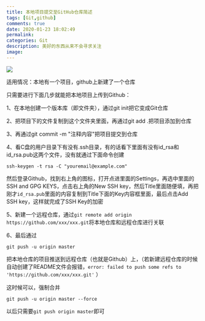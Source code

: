 ```yaml
---
title: 本地项目提交至GitHub仓库简述
tags: [Git,github]
comments: true
date: 2020-01-23 18:02:49
permalink:
categories: Git
description: 美好的东西从来不会寻求关注
image:
---
```


<img class="joel-img" src="http://image.joelyings.com/2020-01-23_3.jpg">

<!-- more -->

适用情况：本地有一个项目，github上新建了一个仓库

只需要进行下面几步就能把本地项目上传到Github：

1、在本地创建一个版本库（即文件夹），通过git init把它变成Git仓库

2、把项目下的文件复制到这个文件夹里面，再通过git add .把项目添加到仓库

3、再通过git commit -m "注释内容"把项目提交到仓库

4、看C盘的用户目录下有没有.ssh目录，有的话看下里面有没有id_rsa和id_rsa.pub这两个文件，没有就通过下面命令创建

```
ssh-keygen -t rsa -C "youremail@example.com"
```

然后登录Github，找到右上角的图标，打开点进里面的Settings，再选中里面的SSH and GPG KEYS，点击右上角的New SSH key，然后Title里面随便填，再把刚才`id_rsa.pub`里面的内容复制到Title下面的Key内容框里面，最后点击Add SSH key，这样就完成了SSH Key的加密

5、新建一个远程仓库，通过`git remote add origin https://github.com/xxx/xxx.git`将本地仓库和远程仓库进行关联

6、最后通过
```
git push -u origin master
```
把本地仓库的项目推送到远程仓库（也就是Github）上，（若新建远程仓库的时候自动创建了README文件会报错，`error: failed to push some refs to 'https://github.com/xxx/xxx.git'` ）

这时候可以，强制合并

```
git push -u origin master --force
```

以后只需要`git push origin master`即可